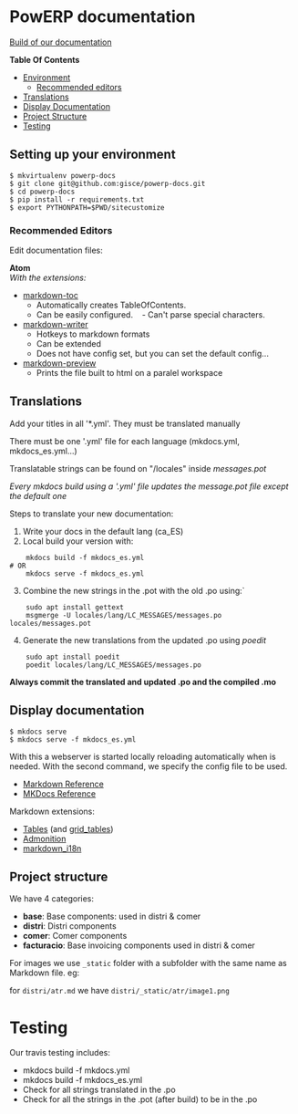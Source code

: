 # PowERP documentation

[Build of our documentation](http://builds.gisce.net/powerp-docs/master/)

**Table Of Contents**

- [Environment](#setting-up-your-environment)
    - [Recommended editors](#recommended-editors)
- [Translations](#translations)
- [Display Documentation](#display-documentation)
- [Project Structure](#project-structure)
- [Testing](#testing)

## Setting up your environment

```shell
$ mkvirtualenv powerp-docs
$ git clone git@github.com:gisce/powerp-docs.git
$ cd powerp-docs
$ pip install -r requirements.txt
$ export PYTHONPATH=$PWD/sitecustomize
```

### Recommended Editors

Edit documentation files: 

**Atom**    
_With the extensions:_

- [markdown-toc](https://atom.io/packages/markdown-toc)
    - Automatically creates TableOfContents. 
    - Can be easily configured.
    - Can't parse special characters.
- [markdown-writer](https://atom.io/packages/markdown-writer)
    - Hotkeys to markdown formats
    - Can be extended
    - Does not have config set, but you can set the default config...
- [markdown-preview](https://atom.io/packages/markdown-preview)
    - Prints the file built to html on a paralel workspace

## Translations

Add your titles in all '*.yml'. They must be translated manually

There must be one '.yml' file for each language (mkdocs.yml, mkdocs_es.yml...)

Translatable strings can be found on "/locales" inside _messages.pot_

*Every mkdocs build using a '.yml' file updates the _message.pot_ file*
_except the default one_

Steps to translate your new documentation:

1. Write your docs in the default lang (ca_ES)
2. Local build your version with:

```shell
    mkdocs build -f mkdocs_es.yml
# OR
    mkdocs serve -f mkdocs_es.yml
```

3. Combine the new strings in the .pot with the old .po using:`
    
```shell
    sudo apt install gettext
    msgmerge -U locales/lang/LC_MESSAGES/messages.po locales/messages.pot
```
    
4. Generate the new translations from the updated .po using *poedit*

```shell
    sudo apt install poedit
    poedit locales/lang/LC_MESSAGES/messages.po
```
    
**Always commit the translated and updated .po and the compiled .mo**

## Display documentation

```shell
$ mkdocs serve
$ mkdocs serve -f mkdocs_es.yml
```

With this a webserver is started locally reloading automatically when is needed.
With the second command, we specify the config file to be used.

- [Markdown Reference](https://pythonhosted.org/Markdown/index.html)
- [MKDocs Reference](http://www.mkdocs.org/)

Markdown extensions:

* [Tables](https://pythonhosted.org/Markdown/extensions/tables.html) (and [grid_tables](https://github.com/smartboyathome/Markdown-GridTables))
* [Admonition](https://pythonhosted.org/Markdown/extensions/admonition.html)
* [markdown_i18n](https://github.com/gisce/markdown-i18n)

## Project structure

We have 4 categories:

- **base**: Base components: used in distri & comer
- **distri**: Distri components
- **comer**: Comer components
- **facturacio**: Base invoicing components used in distri & comer

For images we use `_static` folder with a subfolder with the same name as Markdown file. eg:

for `distri/atr.md` we have `distri/_static/atr/image1.png`

# Testing

Our travis testing includes:

- mkdocs build -f mkdocs.yml
- mkdocs build -f mkdocs_es.yml
- Check for all strings translated in the .po
- Check for all the strings in the .pot (after build) to be in the .po

